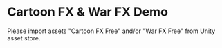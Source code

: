 Cartoon FX & War FX Demo
===

Please import assets "Cartoon FX Free" and/or "War FX Free" from Unity asset store.
